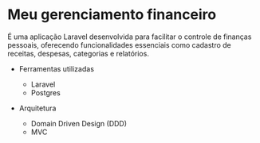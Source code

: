 # Meu gerenciamento financeiro

É uma aplicação Laravel desenvolvida para facilitar o controle de finanças pessoais, oferecendo funcionalidades essenciais como cadastro de receitas, despesas, categorias e relatórios.

- Ferramentas utilizadas
    - Laravel
    - Postgres

- Arquitetura
    - Domain Driven Design (DDD)
    - MVC

